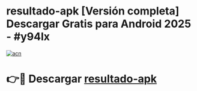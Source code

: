 # resultado-apk  [Versión completa] Descargar Gratis para Android 2025 - #y94lx

[![acn](https://github.com/user-attachments/assets/0f9c940e-d8b0-45ae-aac7-cd30a18b3e1c)](https://apps.freeplayer.one?title=resultado-apk&ref=9F)

# 👉🔴 Descargar [resultado-apk](https://apps.freeplayer.one?title=resultado-apk&ref=9F)